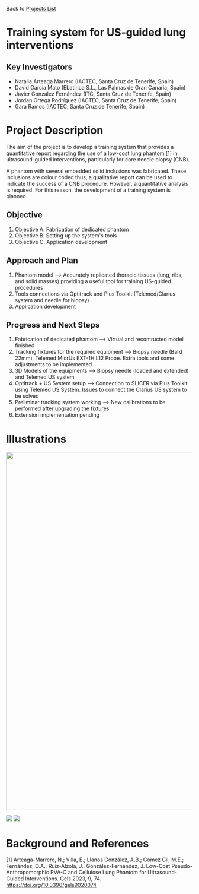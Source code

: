 Back to [Projects List](../../README.md#ProjectsList)

# Training system for US-guided lung interventions

## Key Investigators

- Natalia Arteaga Marrero (IACTEC, Santa Cruz de Tenerife, Spain)
- David García Mato (Ebatinca S.L., Las Palmas de Gran Canaria, Spain)
- Javier González Fernández (ITC, Santa Cruz de Tenerife, Spain)
- Jordan Ortega Rodríguez (IACTEC, Santa Cruz de Tenerife, Spain)
- Gara Ramos (IACTEC, Santa Cruz de Tenerife, Spain)

# Project Description

The aim of the project is to develop a training system that provides a quantitative report regarding the use of a low-cost lung phantom [1] in ultrasound-guided interventions, particularly for core needle biopsy (CNB). 

A phantom with several embedded solid inclusions was fabricated. These inclusions are colour coded thus, a qualitative report can be used to indicate the success
of a CNB procedure. However, a quantitative analysis is required. For this reason, the development of a training system is planned.

## Objective

1. Objective A. Fabrication of dedicated phantom 
2. Objective B. Setting up the system's tools 
3. Objective C. Application development

## Approach and Plan

1. Phantom model --> Accurately replicated thoracic tissues (lung, ribs, and solid masses) providing a useful tool for training US-guided procedures
2. Tools connections via Optitrack and Plus Toolkit (Telemed/Clarius system and needle for biopsy) 
4. Application development

## Progress and Next Steps

1. Fabrication of dedicated phantom --> Virtual and recontructed model finished  
2. Tracking fixtures for the required equipment --> Biopsy needle (Bard 22mm), Telemed MicrUs EXT-1H L12 Probe. Extra tools and some adjustments to be implemented 
3. 3D Models of the equipments --> Biopsy needle (loaded and extended) and Telemed US system
4. Optitrack + US System setup --> Connection to SLICER via Plus Toolkit using Telemed US System. Issues to connect the Clarius US system to be solved
5. Preliminar tracking system working --> New calibrations to be performed after upgrading the fixtures
6. Extension implementation pending  

# Illustrations
<img src="https://user-images.githubusercontent.com/40359004/216602062-059faa73-95e9-4e45-886c-19dda4977901.png" width="965"/>

![](https://github.com/NA-MIC/ProjectWeek/blob/master/PW38_2023_GranCanaria/Projects/US-guided_TrainingSystem/NAMIC_Demo_0.gif)
![](https://github.com/NA-MIC/ProjectWeek/blob/master/PW38_2023_GranCanaria/Projects/US-guided_TrainingSystem/NAMIC_Demo_1.gif)

# Background and References

[1] Arteaga-Marrero, N.; Villa, E.; Llanos González, A.B.; Gómez Gil, M.E.; Fernández, O.A.; Ruiz-Alzola, J.; González-Fernández, J. 
Low-Cost Pseudo-Anthropomorphic PVA-C and Cellulose Lung Phantom for Ultrasound-Guided Interventions. Gels 2023, 9, 74. https://doi.org/10.3390/gels9020074
